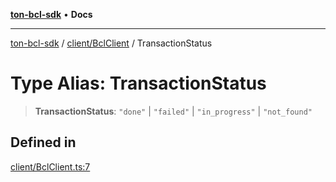 [**ton-bcl-sdk**](../../../README.md) • **Docs**

***

[ton-bcl-sdk](../../../README.md) / [client/BclClient](../README.md) / TransactionStatus

# Type Alias: TransactionStatus

> **TransactionStatus**: `"done"` \| `"failed"` \| `"in_progress"` \| `"not_found"`

## Defined in

[client/BclClient.ts:7](https://github.com/ton-fun-tech/ton-bcl-sdk/blob/efd7a3c444985cb69bafe2086033980ed29e3462/src/client/BclClient.ts#L7)
